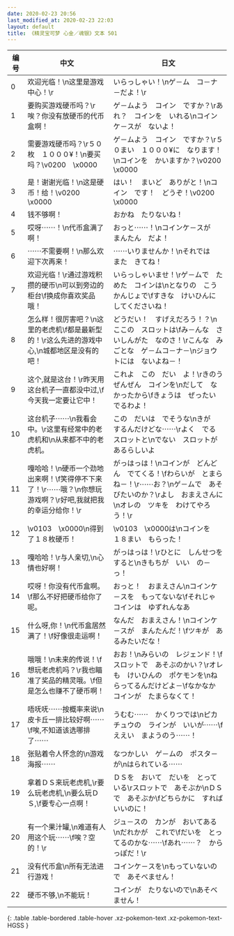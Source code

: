 ```yaml
---
date: 2020-02-23 20:56
last_modified_at: 2020-02-23 22:03
layout: default
title: 《精灵宝可梦 心金／魂银》文本 501
---
```

| 编号 | 中文 | 日文 |
| ---- | ---- | ---- |
| 0 | 欢迎光临！\n这里是游戏中心！\r | いらっしゃい！\nゲ－ム　コ－ナ－だよ！\r |
| 1 | 要购买游戏硬币吗？\r唉？你没有放硬币的代币盒啊！ | ゲ－ムよう　コイン　ですか？\rあれ？　コインを　いれる\nコインケ－スが　ないよ！ |
| 2 | 需要游戏硬币吗？\r５０枚　１０００¥！\n要买吗？\v0200　\x0000 | ゲ－ムよう　コイン　ですか？\r５０まい　１０００¥に　なります！\nコインを　かいますか？\v0200　\x0000 |
| 3 | 是！谢谢光临！\n这是硬币！给！\v0200　\x0000 | はい！　まいど　ありがと！\nコイン　です！　どうぞ！\v0200　\x0000 |
| 4 | 钱不够啊！ | おかね　たりないね！ |
| 5 | 哎呀⋯⋯！\n代币盒满了啊！ | おっと⋯⋯！\nコインケ－スが　まんたん　だよ！ |
| 6 | ⋯⋯不需要啊！\n那么欢迎下次再来！ | ⋯⋯いりませんか！\nそれでは　また　きてね！ |
| 7 | 欢迎光临！\r通过游戏积攒的硬币\n可以到旁边的柜台\f换成你喜欢奖品哦！ | いらっしゃいませ！\rゲ－ムで　ためた　コインは\nとなりの　こうかんじょで\fすきな　けいひんに　してくださいね！ |
| 8 | 怎么样！很厉害吧？\n这里的老虎机\f都是最新型的！\r这么先进的游戏中心,\n城都地区是没有的吧！ | どうだい！　すげえだろう！？\nここの　スロットは\fみ－んな　さいしんがた　なのさ！\rこんな　みごとな　ゲ－ムコ－ナ－\nジョウトには　ないよね－！ |
| 9 | 这个,就是这台！\r昨天用这台机子一直都没中过,\f今天我一定要让它中！ | これよ　この　だい　よ！\rきのう　ぜんぜん　コインを\nだして　なかったから\fきょうは　ぜったい　でるわよ！ |
| 10 | 这台机子⋯⋯\n我看会中。\r这里有经常中的老虎机和\n从来都不中的老虎机。 | この　だいは　でそうな\nきが　するんだけどな⋯⋯\rよく　でる　スロットと\nでない　スロットが　あるらしいよ |
| 11 | 嘎哈哈！\n硬币一个劲地出来啊！\f笑得停不下来了！\r⋯⋯哦？\n你想玩游戏啊？\r好吧,我就把我的幸运分给你！\r | がっはっは！\nコインが　どんどん　でてくる！\fわらいが　とまらね－！\r⋯⋯お？\nゲ－ムで　あそびたいのか？\rよし　おまえさんに\nオレの　ツキを　わけてやろう！\r |
| 12 | \v0103　\x0000\n得到了１８枚硬币！ | \v0103　\x0000は\nコインを　１８まい　もらった！ |
| 13 | 嘎哈哈！\r与人亲切,\n心情也好啊！ | がっはっは！\rひとに　しんせつを　すると\nきもちが　いい　の－っ！ |
| 14 | 哎呀！你没有代币盒啊。\f那么不好把硬币给你了呢。 | おっと！　おまえさん\nコインケ－スを　もってないな\fそれじゃ　コインは　ゆずれんなあ |
| 15 | 什么呀,你！\n代币盒居然满了！\f好像很走运啊！ | なんだ　おまえさん！\nコインケ－スが　まんたんだ！\fツキが　あるみたいだな！ |
| 16 | 哦哦！\n未来的传说！\f想玩老虎机吗？\r我也瞄准了奖品的精灵哦。\f但是怎么也赚不了硬币啊！ | おお！\nみらいの　レジェンド！\fスロットで　あそぶのかい？\rオレも　けいひんの　ポケモンを\nねらってるんだけどよ－\fなかなか　コインが　たまらなくて！ |
| 17 | 唔呒呒⋯⋯按概率来说\n皮卡丘一排比较好啊⋯⋯\f唉,不知道该选哪排了⋯⋯ | うむむ⋯⋯　かくりつでは\nピカチュウの　ラインが　いいが⋯⋯\fええい　まようのう⋯⋯！ |
| 18 | 张贴着令人怀念的\n游戏海报⋯⋯ | なつかしい　ゲ－ムの　ポスタ－が\nはられている⋯⋯ |
| 19 | 拿着ＤＳ来玩老虎机,\r要么玩老虎机,\n要么玩ＤＳ,\f要专心一点啊！ | ＤＳを　おいて　だいを　とっている\rスロットで　あそぶか\nＤＳで　あそぶか\fどちらかに　すればいいのに！ |
| 20 | 有一个果汁罐,\n难道有人用这个玩⋯⋯\f唉？空的！\r | ジュ－スの　カンが　おいてある\nだれかが　これで\fだいを　とってるのかな⋯⋯\fあれ⋯⋯？　からっぽだ！\r |
| 21 | 没有代币盒\n所有无法进行游戏！ | コインケ－スを\nもっていないので　あそべません！ |
| 22 | 硬币不够,\n不能玩！ | コインが　たりないので\nあそべません！ |
{: .table .table-bordered .table-hover .xz-pokemon-text .xz-pokemon-text-HGSS }